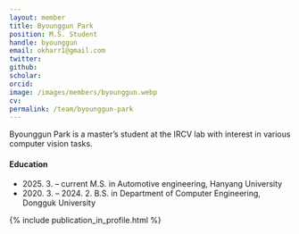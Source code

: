 ```yaml
---
layout: member
title: Byounggun Park
position: M.S. Student
handle: byounggun
email: okharr1@gmail.com
twitter: 
github: 
scholar: 
orcid: 
image: /images/members/byounggun.webp
cv: 
permalink: /team/byounggun-park
---
```


Byounggun Park is a master’s student at the IRCV lab with interest in various computer vision tasks.


#### Education

<ul class="chronological">
  <li><span>2025. 3. – current</span> M.S. in Automotive engineering, Hanyang University</li>
  <li><span>2020. 3. – 2024. 2.</span> B.S. in Department of Computer Engineering, Dongguk University</li>
  
</ul>

{% include publication_in_profile.html %}
